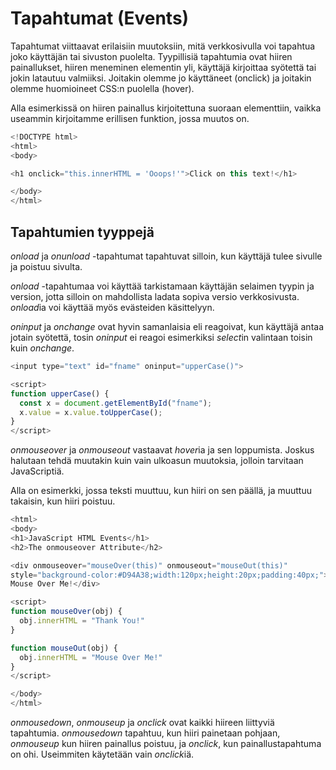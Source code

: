 # Tapahtumat (Events)

Tapahtumat viittaavat erilaisiin muutoksiin, mitä verkkosivulla voi tapahtua joko käyttäjän tai sivuston puolelta. Tyypillisiä tapahtumia ovat hiiren painallukset, hiiren meneminen elementin yli, käyttäjä kirjoittaa syötettä tai jokin latautuu valmiiksi. Joitakin olemme jo käyttäneet (onclick) ja joitakin olemme huomioineet CSS:n puolella (hover).

Alla esimerkissä on hiiren painallus kirjoitettuna suoraan elementtiin, vaikka useammin kirjoitamme erillisen funktion, jossa muutos on.

````js
<!DOCTYPE html>
<html>
<body>

<h1 onclick="this.innerHTML = 'Ooops!'">Click on this text!</h1>

</body>
</html>
````

## Tapahtumien tyyppejä

*onload* ja *onunload* -tapahtumat tapahtuvat silloin, kun käyttäjä tulee sivulle ja poistuu sivulta.

*onload* -tapahtumaa voi käyttää tarkistamaan käyttäjän selaimen tyypin ja version, jotta silloin on mahdollista ladata sopiva versio verkkosivusta. *onload*ia voi käyttää myös evästeiden käsittelyyn.

*oninput* ja *onchange* ovat hyvin samanlaisia eli reagoivat, kun käyttäjä antaa jotain syötettä, tosin *oninput* ei reagoi esimerkiksi *select*in valintaan toisin kuin *onchange*. 

````js
<input type="text" id="fname" oninput="upperCase()">

<script>
function upperCase() {
  const x = document.getElementById("fname");
  x.value = x.value.toUpperCase();
}
</script>
````

*onmouseover* ja *onmouseout* vastaavat *hover*ia ja sen loppumista. Joskus halutaan tehdä muutakin kuin vain ulkoasun muutoksia, jolloin tarvitaan JavaScriptiä.

Alla on esimerkki, jossa teksti muuttuu, kun hiiri on sen päällä, ja muuttuu takaisin, kun hiiri poistuu.

````js
<html>
<body>
<h1>JavaScript HTML Events</h1>
<h2>The onmouseover Attribute</h2>

<div onmouseover="mouseOver(this)" onmouseout="mouseOut(this)" 
style="background-color:#D94A38;width:120px;height:20px;padding:40px;">
Mouse Over Me!</div>

<script>
function mouseOver(obj) {
  obj.innerHTML = "Thank You!"
}

function mouseOut(obj) {
  obj.innerHTML = "Mouse Over Me!"
}
</script>

</body>
</html> 
````

*onmousedown*, *onmouseup* ja *onclick* ovat kaikki hiireen liittyviä tapahtumia. *onmousedown* tapahtuu, kun hiiri painetaan pohjaan, *onmouseup* kun hiiren painallus poistuu, ja *onclick*, kun painallustapahtuma on ohi. Useimmiten käytetään vain *onclick*iä.